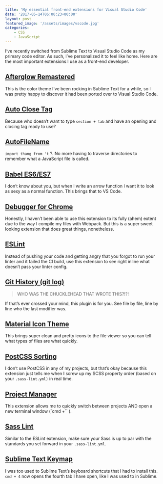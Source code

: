 ```yaml
---
title: 'My essential front-end extensions for Visual Studio Code'
date: '2017-05-14T06:00:23+00:00'
layout: post
featured_image: '/assets/images/vscode.jpg'
categories:
    - CSS
    - JavaScript
---
```


I’ve recently switched from Sublime Text to Visual Studio Code as my primary code editor. As such, I’ve personalized it to feel like home. Here are the most important extensions I use as a front-end developer.

## [Afterglow Remastered](https://marketplace.visualstudio.com/items?itemName=marvinhagemeister.theme-afterglow-remastered)

This is the color theme I’ve been rocking in Sublime Text for a while, so I was pretty happy to discover it had been ported over to Visual Studio Code.

## [Auto Close Tag](https://marketplace.visualstudio.com/items?itemName=formulahendry.auto-close-tag)

Because who doesn’t want to type <span style="font-family: monospace;">`section + tab`</span> and have an opening and closing tag ready to use?

## [AutoFileName](https://marketplace.visualstudio.com/items?itemName=JerryHong.autofilename)

`import thang from 't` ?. No more having to traverse directories to remember what a JavaScript file is called.

## [Babel ES6/ES7](https://marketplace.visualstudio.com/items?itemName=dzannotti.vscode-babel-coloring)

I don’t know about you, but when I write an arrow function I want it to look as sexy as a normal function. This brings that to VS Code.

## [Debugger for Chrome](https://marketplace.visualstudio.com/items?itemName=msjsdiag.debugger-for-chrome)

Honestly, I haven’t been able to use this extension to its fully (ahem) extent due to the way I compile my files with Webpack. But this is a super sweet looking extension that does great things, nonetheless.

## [ESLint](https://marketplace.visualstudio.com/items?itemName=dbaeumer.vscode-eslint)

Instead of pushing your code and getting angry that you forgot to run your linter and it failed the CI build, use this extension to see right inline what doesn’t pass your linter config.

## [Git History (git log)](https://github.com/DonJayamanne/gitHistoryVSCode)

> WHO WAS THE CHUCKLEHEAD THAT WROTE THIS?!?!

If that’s ever crossed your mind, this plugin is for you. See file by file, line by line who the last modifier was.

## [Material Icon Theme](https://marketplace.visualstudio.com/items?itemName=PKief.material-icon-theme)

This brings super clean and pretty icons to the file viewer so you can tell what types of files are what quickly.

## [PostCSS Sorting](https://marketplace.visualstudio.com/items?itemName=mrmlnc.vscode-postcss-sorting)

I don’t use PostCSS in any of my projects, but that’s okay because this extension just tells me when I screw up my SCSS property order (based on your `.sass-lint.yml)` in real time.

## [Project Manager](https://github.com/alefragnani/vscode-project-manager)

This extension allows me to quickly switch between projects AND open a new terminal window (`cmd +`` ).

## [Sass Lint](https://marketplace.visualstudio.com/items?itemName=glen-84.sass-lint)

Similar to the ESLint extension, make sure your Sass is up to par with the standards you set forward in your `.sass-lint.yml`.

## [Sublime Text Keymap](https://marketplace.visualstudio.com/items?itemName=ms-vscode.sublime-keybindings)

I was too used to Sublime Text’s keyboard shortcuts that I had to install this. `cmd + 4` now opens the fourth tab I have open, like I was used to in Sublime.